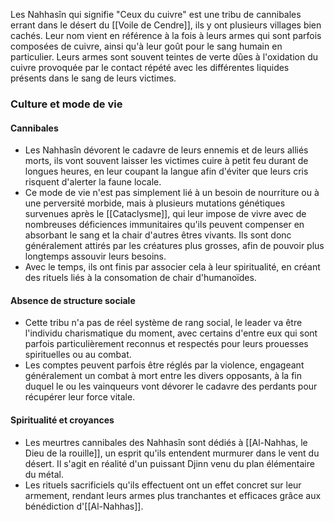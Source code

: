 Les Nahhasîn qui signifie "Ceux du cuivre" est une tribu de cannibales errant dans le désert du [[Voile de Cendre]], ils y ont plusieurs villages bien cachés. Leur nom vient en référence à la fois à leurs armes qui sont parfois composées de cuivre, ainsi qu'à leur goût pour le sang humain en particulier. Leurs armes sont souvent teintes de verte dûes à l'oxidation du cuivre provoquée par le contact répété avec les différentes liquides présents dans le sang de leurs victimes.
### Culture et mode de vie
#### Cannibales
* Les Nahhasîn dévorent le cadavre de leurs ennemis et de leurs alliés morts, ils vont souvent laisser les victimes cuire à petit feu durant de longues heures, en leur coupant la langue afin d'éviter que leurs cris risquent d'alerter la faune locale.
* Ce mode de vie n'est pas simplement lié à un besoin de nourriture ou à une perversité morbide, mais à plusieurs mutations génétiques survenues après le [[Cataclysme]], qui leur impose de vivre avec de nombreuses déficiences immunitaires qu'ils peuvent compenser en absorbant le sang et la chair d'autres êtres vivants. Ils sont donc généralement attirés par les créatures plus grosses, afin de pouvoir plus longtemps assouvir leurs besoins.
* Avec le temps, ils ont finis par associer cela à leur spiritualité, en créant des rituels liés à la consomation de chair d'humanoïdes.
#### Absence de structure sociale
* Cette tribu n'a pas de réel système de rang social, le leader va être l'individu charismatique du moment, avec certains d'entre eux qui sont parfois particulièrement reconnus et respectés pour leurs prouesses spirituelles ou au combat.
* Les comptes peuvent parfois être réglés par la violence, engageant généralement un combat à mort entre les divers opposants, à la fin duquel le ou les vainqueurs vont dévorer le cadavre des perdants pour récupérer leur force vitale.
#### Spiritualité et croyances
* Les meurtres cannibales des Nahhasîn sont dédiés à [[Al-Nahhas, le Dieu de la rouille]], un esprit qu'ils entendent murmurer dans le vent du désert. Il s'agit en réalité d'un puissant Djinn venu du plan élémentaire du métal.
* Les rituels sacrificiels qu'ils effectuent ont un effet concret sur leur armement, rendant leurs armes plus tranchantes et efficaces grâce aux bénédiction d'[[Al-Nahhas]].